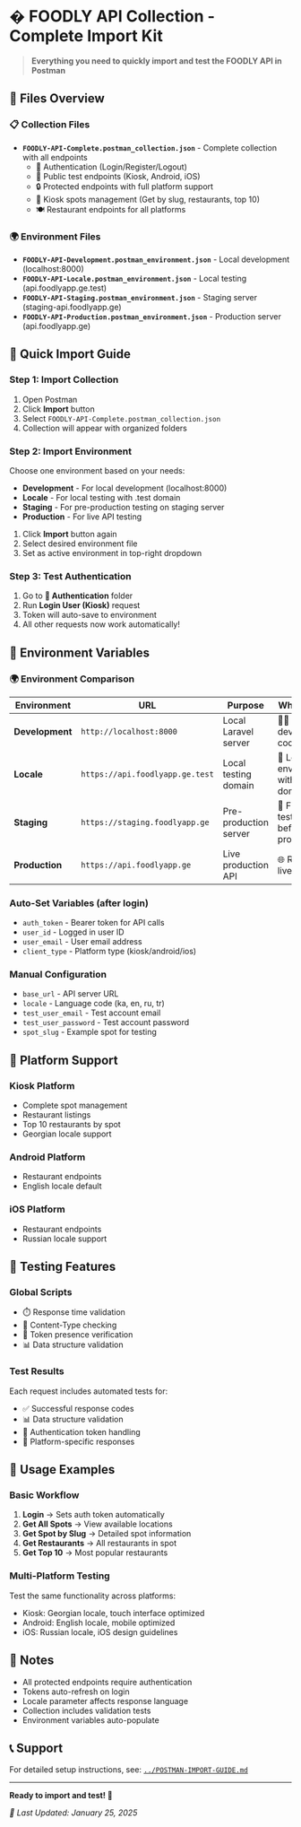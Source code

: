 # � FOODLY API Collection - Complete Import Kit

> **Everything you need to quickly import and test the FOODLY API in Postman**

## 📁 Files Overview

### 📋 Collection Files
- **`FOODLY-API-Complete.postman_collection.json`** - Complete collection with all endpoints
  - 🔐 Authentication (Login/Register/Logout)
  - 🧪 Public test endpoints (Kiosk, Android, iOS)
  - 🔒 Protected endpoints with full platform support
  - 📍 Kiosk spots management (Get by slug, restaurants, top 10)
  - 🍽️ Restaurant endpoints for all platforms

### 🌍 Environment Files
- **`FOODLY-API-Development.postman_environment.json`** - Local development (localhost:8000)
- **`FOODLY-API-Locale.postman_environment.json`** - Local testing (api.foodlyapp.ge.test)
- **`FOODLY-API-Staging.postman_environment.json`** - Staging server (staging-api.foodlyapp.ge)
- **`FOODLY-API-Production.postman_environment.json`** - Production server (api.foodlyapp.ge)

## 🎯 Quick Import Guide

### Step 1: Import Collection
1. Open Postman
2. Click **Import** button
3. Select `FOODLY-API-Complete.postman_collection.json`
4. Collection will appear with organized folders

### Step 2: Import Environment
Choose one environment based on your needs:
- **Development** - For local development (localhost:8000)
- **Locale** - For local testing with .test domain
- **Staging** - For pre-production testing on staging server
- **Production** - For live API testing

1. Click **Import** button again
2. Select desired environment file
3. Set as active environment in top-right dropdown

### Step 3: Test Authentication
1. Go to **🔐 Authentication** folder
2. Run **Login User (Kiosk)** request
3. Token will auto-save to environment
4. All other requests now work automatically!

## 🔧 Environment Variables

### 🌍 Environment Comparison

| Environment | URL | Purpose | When to Use |
|-------------|-----|---------|-------------|
| **Development** | `http://localhost:8000` | Local Laravel server | 👨‍💻 Active development, code testing |
| **Locale** | `https://api.foodlyapp.ge.test` | Local testing domain | 🧪 Local environment with real domain |
| **Staging** | `https://staging.foodlyapp.ge` | Pre-production server | 🚀 Final testing before production |
| **Production** | `https://api.foodlyapp.ge` | Live production API | 🌐 Real users, live data |

### Auto-Set Variables (after login)
- `auth_token` - Bearer token for API calls
- `user_id` - Logged in user ID
- `user_email` - User email address
- `client_type` - Platform type (kiosk/android/ios)

### Manual Configuration
- `base_url` - API server URL
- `locale` - Language code (ka, en, ru, tr)
- `test_user_email` - Test account email
- `test_user_password` - Test account password
- `spot_slug` - Example spot for testing

## 🏢 Platform Support

### Kiosk Platform
- Complete spot management
- Restaurant listings
- Top 10 restaurants by spot
- Georgian locale support

### Android Platform
- Restaurant endpoints
- English locale default

### iOS Platform  
- Restaurant endpoints
- Russian locale support

## 🧪 Testing Features

### Global Scripts
- ⏱️ Response time validation
- 📄 Content-Type checking
- 🔑 Token presence verification
- 📊 Data structure validation

### Test Results
Each request includes automated tests for:
- ✅ Successful response codes
- 📊 Data structure validation
- 🎫 Authentication token handling
- 📍 Platform-specific responses

## 🚦 Usage Examples

### Basic Workflow
1. **Login** → Sets auth token automatically
2. **Get All Spots** → View available locations
3. **Get Spot by Slug** → Detailed spot information
4. **Get Restaurants** → All restaurants in spot
5. **Get Top 10** → Most popular restaurants

### Multi-Platform Testing
Test the same functionality across platforms:
- Kiosk: Georgian locale, touch interface optimized
- Android: English locale, mobile optimized
- iOS: Russian locale, iOS design guidelines

## 📝 Notes

- All protected endpoints require authentication
- Tokens auto-refresh on login
- Locale parameter affects response language
- Collection includes validation tests
- Environment variables auto-populate

## 📞 Support
For detailed setup instructions, see: [`../POSTMAN-IMPORT-GUIDE.md`](../POSTMAN-IMPORT-GUIDE.md)

---
**Ready to import and test! 🎉**

*📅 Last Updated: January 25, 2025*